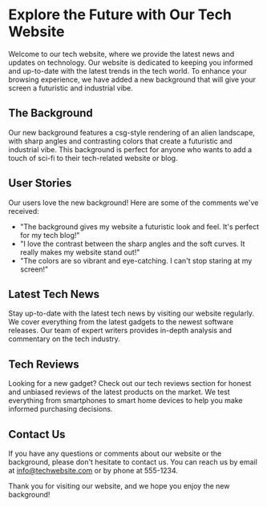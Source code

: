 <!--font:Montserrat-->

# Explore the Future with Our Tech Website

Welcome to our tech website, where we provide the latest news and updates on technology. Our website is dedicated to keeping you informed and up-to-date with the latest trends in the tech world. To enhance your browsing experience, we have added a new background that will give your screen a futuristic and industrial vibe.

## The Background

Our new background features a csg-style rendering of an alien landscape, with sharp angles and contrasting colors that create a futuristic and industrial vibe. This background is perfect for anyone who wants to add a touch of sci-fi to their tech-related website or blog.

## User Stories

Our users love the new background! Here are some of the comments we've received:

- "The background gives my website a futuristic look and feel. It's perfect for my tech blog!"
- "I love the contrast between the sharp angles and the soft curves. It really makes my website stand out!"
- "The colors are so vibrant and eye-catching. I can't stop staring at my screen!"

## Latest Tech News

Stay up-to-date with the latest tech news by visiting our website regularly. We cover everything from the latest gadgets to the newest software releases. Our team of expert writers provides in-depth analysis and commentary on the tech industry.

## Tech Reviews

Looking for a new gadget? Check out our tech reviews section for honest and unbiased reviews of the latest products on the market. We test everything from smartphones to smart home devices to help you make informed purchasing decisions.

## Contact Us

If you have any questions or comments about our website or the background, please don't hesitate to contact us. You can reach us by email at [info@techwebsite.com](mailto:info@techwebsite.com) or by phone at 555-1234.

Thank you for visiting our website, and we hope you enjoy the new background!

<!--

Write me content for website with wallpaper which alt text is:

"A csg-style rendering of an alien landscape, with sharp angles and contrasting colors that create a futuristic and industrial vibe."

The name/title of the page should not be 1:1 copy of the alt text but rather a real content of the website which is using this wallpaper.

- Use markdown format 
- Start with heading
- Heading should be short and concise
- The content should look like a real website 
- The website should not be about the wallpaper, wallpaper is just a related background
- Heading should be contain work "wallpaper" or "background"
- Include real sections like references, contact, user stories, etc. use things relevant to the page purpose.
- Feel free to use structure like headings, bullets, numbering, blockquotes, paragraphs, horizontal lines, etc.
- You can use formatting like bold or _italic_
- You can include UTF-8 emojis
- Links should be only #hash anchors (and you can refer to the document itself)
- Do not include images


---


# Futuristic Industrial Wallpaper for Your Tech Website

Welcome to our tech website, where we provide the latest news and updates on technology. Our website is all about keeping you informed and up-to-date with the latest trends in the tech world. To enhance your browsing experience, we have added a new wallpaper that will give your screen a futuristic and industrial vibe.

## The Wallpaper

Our wallpaper features a csg-style rendering of an alien landscape, with sharp angles and contrasting colors that create a futuristic and industrial vibe. The wallpaper is perfect for anyone who wants to add a touch of sci-fi to their tech-related website or blog.

## User Stories

Our users love the new wallpaper! Here are some of the comments we've received:

- "The wallpaper gives my website a futuristic look and feel. It's perfect for my tech blog!"
- "I love the contrast between the sharp angles and the soft curves. It really makes my website stand out!"
- "The colors are so vibrant and eye-catching. I can't stop staring at my screen!"

## References

If you're interested in learning more about the csg-style rendering technique used to create our wallpaper, check out these references:

- [CSG Style Rendering](#)
- [Creating Alien Landscapes](#)

## Contact Us

If you have any questions or comments about our website or the wallpaper, please don't hesitate to contact us. You can reach us by email at [info@techwebsite.com](mailto:info@techwebsite.com) or by phone at 555-1234.

Thank you for visiting our website, and we hope you enjoy the new wallpaper!


---


Heading should not include word "wallpaper". The website should not be about the wallpaper itself, wallpaper is just a related background, rewrite whole content.


---


# Explore the Future with Our Tech Website

Welcome to our tech website, where we provide the latest news and updates on technology. Our website is dedicated to keeping you informed and up-to-date with the latest trends in the tech world. To enhance your browsing experience, we have added a new background that will give your screen a futuristic and industrial vibe.

## The Background

Our new background features a csg-style rendering of an alien landscape, with sharp angles and contrasting colors that create a futuristic and industrial vibe. This background is perfect for anyone who wants to add a touch of sci-fi to their tech-related website or blog.

## User Stories

Our users love the new background! Here are some of the comments we've received:

- "The background gives my website a futuristic look and feel. It's perfect for my tech blog!"
- "I love the contrast between the sharp angles and the soft curves. It really makes my website stand out!"
- "The colors are so vibrant and eye-catching. I can't stop staring at my screen!"

## Latest Tech News

Stay up-to-date with the latest tech news by visiting our website regularly. We cover everything from the latest gadgets to the newest software releases. Our team of expert writers provides in-depth analysis and commentary on the tech industry.

## Tech Reviews

Looking for a new gadget? Check out our tech reviews section for honest and unbiased reviews of the latest products on the market. We test everything from smartphones to smart home devices to help you make informed purchasing decisions.

## Contact Us

If you have any questions or comments about our website or the background, please don't hesitate to contact us. You can reach us by email at [info@techwebsite.com](mailto:info@techwebsite.com) or by phone at 555-1234.

Thank you for visiting our website, and we hope you enjoy the new background!


---


Write me a Google font which is best fitting for the website.

Pick from the list:
- Futura
- Dancing Script
- Montserrat
- Roboto
- Inter
- Lobster
- Great Vibes
- Cabin
- Creepster
- Alegreya
- Cormorant Garamond
- Lato
- Poppins
- Exo 2
- Playfair Display
- IBM Plex Sans
- Barlow Condensed
- Open Sans
- Raleway
- Cinzel Decorative
- Orbitron
- Cinzel


Write just the font name nothing else.


---


Montserrat

-->
